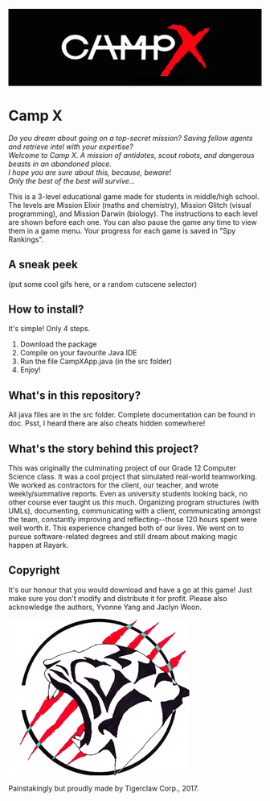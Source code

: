 ![A cool campx banner](/banner.jpg?raw=true)
# Camp X
*Do you dream about going on a top-secret mission? Saving fellow agents and retrieve intel with your expertise?  
Welcome to Camp X. A mission of antidotes, scout robots, and dangerous beasts in an abandoned place.  
I hope you are sure about this, because, beware!  
Only the best of the best will survive...*  

This is a 3-level educational game made for students in middle/high school. The levels are Mission Elixir (maths and chemistry), Mission Glitch (visual programming), and Mission Darwin (biology). The instructions to each level are shown before each one. You can also pause the game any time to view them in a game menu. Your progress for each game is saved in "Spy Rankings".
## A sneak peek
(put some cool gifs here, or a random cutscene selector)

## How to install?
It's simple! Only 4 steps.
1. Download the package
2. Compile on your favourite Java IDE
3. Run the file CampXApp.java (in the src folder)
4. Enjoy!
## What's in this repository?
All java files are in the src folder. Complete documentation can be found in doc.
Psst, I heard there are also cheats hidden somewhere! 
## What's the story behind this project?
This was originally the culminating project of our Grade 12 Computer Science class. It was a cool project that simulated real-world teamworking. We worked as contractors for the client, our teacher, and wrote weekly/summative reports. Even as university students looking back, no other course ever taught us *this* much. Organizing program structures (with UMLs), documenting, communicating with a client, communicating amongst the team, constantly improving and reflecting--those 120 hours spent were well worth it. This experience changed both of our lives. We went on to pursue software-related degrees and still dream about making magic happen at Rayark. 
## Copyright
It's our honour that you would download and have a go at this game! Just make sure you don't modify and distribute it for profit. Please also acknowledge the authors, Yvonne Yang and Jaclyn Woon.


![logo](/logo.jpg?raw=true)

Painstakingly but proudly made by Tigerclaw Corp., 2017.
